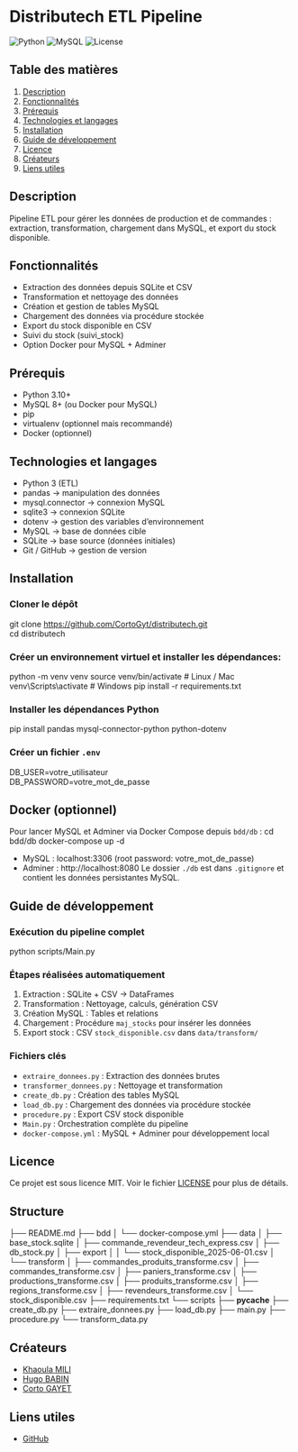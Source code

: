 # Distributech ETL Pipeline

![Python](https://img.shields.io/badge/Python-3.10+-blue)
![MySQL](https://img.shields.io/badge/MySQL-8+-green)
![License](https://img.shields.io/badge/License-MIT-lightgrey)

## Table des matières
1. [Description](#description)
2. [Fonctionnalités](#fonctionnalités)
3. [Prérequis](#prérequis)
4. [Technologies et langages](#technologies-et-langages)
5. [Installation](#installation)
6. [Guide de développement](#guide-de-développement)
7. [Licence](#licence)
8. [Créateurs](#créateurs)
9. [Liens utiles](#liens-utiles)

## Description
Pipeline ETL pour gérer les données de production et de commandes : extraction, transformation, chargement dans MySQL, et export du stock disponible.

## Fonctionnalités
- Extraction des données depuis SQLite et CSV
- Transformation et nettoyage des données
- Création et gestion de tables MySQL
- Chargement des données via procédure stockée
- Export du stock disponible en CSV
- Suivi du stock (suivi_stock)
- Option Docker pour MySQL + Adminer

## Prérequis
- Python 3.10+
- MySQL 8+ (ou Docker pour MySQL)
- pip
- virtualenv (optionnel mais recommandé)
- Docker (optionnel)

## Technologies et langages
- Python 3 (ETL)
- pandas → manipulation des données
- mysql.connector → connexion MySQL
- sqlite3 → connexion SQLite
- dotenv → gestion des variables d’environnement
- MySQL → base de données cible
- SQLite → base source (données initiales)
- Git / GitHub → gestion de version

## Installation
### Cloner le dépôt
git clone https://github.com/CortoGyt/distributech.git \
cd distributech

### Créer un environnement virtuel et installer les dépendances:
python -m venv venv
source venv/bin/activate   # Linux / Mac
venv\Scripts\activate      # Windows
pip install -r requirements.txt

### Installer les dépendances Python
pip install pandas mysql-connector-python python-dotenv

### Créer un fichier `.env`
DB_USER=votre_utilisateur \
DB_PASSWORD=votre_mot_de_passe


## Docker (optionnel)
Pour lancer MySQL et Adminer via Docker Compose depuis `bdd/db` :
cd bdd/db
docker-compose up -d

- MySQL : localhost:3306 (root password: votre_mot_de_passe)
- Adminer : http://localhost:8080
Le dossier `./db` est dans `.gitignore` et contient les données persistantes MySQL.

## Guide de développement
### Exécution du pipeline complet
python scripts/Main.py

### Étapes réalisées automatiquement
1. Extraction : SQLite + CSV → DataFrames
2. Transformation : Nettoyage, calculs, génération CSV
3. Création MySQL : Tables et relations
4. Chargement : Procédure `maj_stocks` pour insérer les données
5. Export stock : CSV `stock_disponible.csv` dans `data/transform/`

### Fichiers clés
- `extraire_donnees.py` : Extraction des données brutes
- `transformer_donnees.py` : Nettoyage et transformation
- `create_db.py` : Création des tables MySQL
- `load_db.py` : Chargement des données via procédure stockée
- `procedure.py` : Export CSV stock disponible
- `Main.py` : Orchestration complète du pipeline
- `docker-compose.yml` : MySQL + Adminer pour développement local

## Licence
Ce projet est sous licence MIT. Voir le fichier [LICENSE](LICENSE) pour plus de détails.

## Structure

├── README.md
├── bdd
│   └── docker-compose.yml
├── data
│   ├── base_stock.sqlite
│   ├── commande_revendeur_tech_express.csv
│   ├── db_stock.py
│   ├── export
│   │   └── stock_disponible_2025-06-01.csv
│   └── transform
│       ├── commandes_produits_transforme.csv
│       ├── commandes_transforme.csv
│       ├── paniers_transforme.csv
│       ├── productions_transforme.csv
│       ├── produits_transforme.csv
│       ├── regions_transforme.csv
│       ├── revendeurs_transforme.csv
│       └── stock_disponible.csv
├── requirements.txt
└── scripts
    ├── __pycache__
    ├── create_db.py
    ├── extraire_donnees.py
    ├── load_db.py
    ├── main.py
    ├── procedure.py
    └── transform_data.py

## Créateurs
- [Khaoula MILI](https://www.linkedin.com/in/hugo-babin-878451239/)
- [Hugo BABIN](https://www.linkedin.com/in/khaoula-mili/)
- [Corto GAYET](https://www.linkedin.com/in/corto-gayet-246aa32b3/)

## Liens utiles
- [GitHub](https://github.com/hugobabin/distributech)
